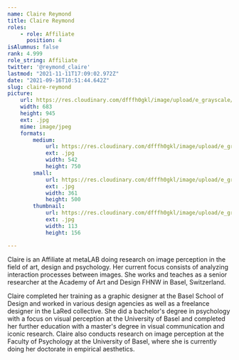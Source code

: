 ```yaml
---
name: Claire Reymond
title: Claire Reymond
roles:
    - role: Affiliate
      position: 4
isAlumnus: false
rank: 4.999
role_string: Affiliate
twitter: '@reymond_claire'
lastmod: "2021-11-11T17:09:02.972Z"
date: "2021-09-16T10:51:44.642Z"
slug: claire-reymond
picture:
    url: https://res.cloudinary.com/dfffh0gkl/image/upload/e_grayscale/v1629122112/claire_9e5557d676.jpg
    width: 683
    height: 945
    ext: .jpg
    mime: image/jpeg
    formats:
        medium:
            url: https://res.cloudinary.com/dfffh0gkl/image/upload/e_grayscale/v1629122113/medium_claire_9e5557d676.jpg
            ext: .jpg
            width: 542
            height: 750
        small:
            url: https://res.cloudinary.com/dfffh0gkl/image/upload/e_grayscale/v1629122113/small_claire_9e5557d676.jpg
            ext: .jpg
            width: 361
            height: 500
        thumbnail:
            url: https://res.cloudinary.com/dfffh0gkl/image/upload/e_grayscale/v1629122112/thumbnail_claire_9e5557d676.jpg
            ext: .jpg
            width: 113
            height: 156

---
```

Claire is an Affiliate at metaLAB doing research on image perception in the field of art, design and psychology. Her current focus consists of analyzing interaction processes between images. She works and teaches as a senior researcher at the Academy of Art and Design FHNW in Basel, Switzerland.

Claire completed her training as a graphic designer at the Basel School of Design and worked in various design agencies as well as a freelance designer in the LaRed collective. She did a bachelor's degree in psychology with a focus on visual perception at the University of Basel and completed her further education with a master's degree in visual communication and iconic research. Claire also conducts research on image perception at the Faculty of Psychology at the University of Basel, where she is currently doing her doctorate in empirical aesthetics.